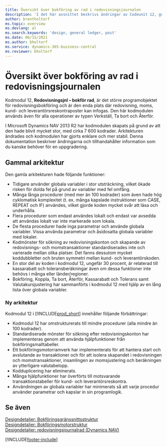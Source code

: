 ```yaml
---
title: Översikt över bokföring av rad i redovisningsjournalen
description: 'I det här avsnittet beskrivs ändringar av Codeunit 12, gen. Journal-Bokför rad och är det enda stället där du kan infoga redovisnings-, moms- och kund- och leverantörsreskontra transaktioner.'
author: brentholtorf
ms.topic: overview
ms.devlang: al
ms.search.keywords: 'design, general ledger, post'
ms.date: 06/15/2021
ms.author: bholtorf
ms.service: dynamics-365-business-central
ms.reviewer: bholtorf
---
```

# <a name="general-journal-post-line-overview"></a>Översikt över bokföring av rad i redovisningsjournalen

Kodmodul 12, **Redovisningsjnl – bokför rad**, är det större programobjektet för redovisningsbokföring och är den enda plats där redovisning, moms, kund- och leverantörsreskontraposter kan infogas. Den här kodmodulen används även för alla operationer av typen Verkställ, Ta bort och Återför.  
  
I Microsoft Dynamics NAV 2013 R2 har kodmodulen skapats på grund av att den hade blivit mycket stor, med cirka 7 600 kodrader. Arkitekturen ändrades och kodmodulen har gjorts enklare och mer stabil. Denna dokumentation beskriver ändringarna och tillhandahåller information som du kanske behöver för en uppgradering.  
  
## <a name="old-architecture"></a>Gammal arkitektur
Den gamla arkitekturen hade följande funktioner:  
  
* Tidigare använder globala variabler i stor utsträckning, vilket ökade risken för dolda fel på grund av variabler med fel omfång.  
* Många långa procedurer (med mer än 100 kodrader) som även hade hög cyklomatisk komplexitet (t. ex. många kapslade instruktioner som CASE, REPEAT och IF) användes, vilket gjorde koden mycket svår att läsa och underhålla.  
* Flera procedurer som endast användes lokalt och endast var avsedda att användas lokalt var inte markerade som lokala.  
* De flesta procedurer hade inga parametrar och använde globala variabler. Vissa använda parametrar och åsidosatta globala variabler med lokaler.  
* Kodmönster för sökning av redovisningskonton och skapande av redovisnings- och momstransaktioner standardiserades inte och varierade mellan olika platser. Det fanns dessutom mycket koddubbletter och bruten symmetri mellan kund- och leverantörskoden.  
* En stor del av koden i kodmodul 12, ungefär 30 procent, är relaterad till kassarabatt och toleransberäkningar även om dessa funktioner inte behövs i många eller länder/regioner.  
* Bokföring, Koppla, Ta bort, Återför, Kassarabatt och Tolerans samt Valutakursjustering har sammanförts i kodmodul 12 med hjälp av en lång lista över globala variabler.  
  
### <a name="new-architecture"></a>Ny arkitektur
Kodmodul 12 i [!INCLUDE[prod_short](includes/prod_short.md)] innehåller följande förbättringar:  
  
* Kodmodul 12 har omstrukturerats till mindre procedurer (alla mindre än 100 kodrader).  
* Standardiserade mönster för sökning efter redovisningskonton har implementeras genom att använda hjälpfunktioner från bokföringsmalltabeller.  
* Ett bokföringsmotorramverk har implementerats för att hantera start och avslutande av transaktioner och för att isolera skapandet i redovisningen och momstransaktioner, insamlingen av momsjustering och beräkningen av ytterligare valutabelopp.  
* Kodduplicering har eliminerats.  
* Många hjälpfunktioner har överförts till motsvarande transaktionstabeller för kund- och leverantörsreskontra.  
* Användningen av globala variabler har minimerats så att varje procedur använder parametrar och kapslar in sin programlogik.  
  
## <a name="see-also"></a>Se även

[Designdetaljer: Bokföringsgränssnittsstruktur](design-details-posting-interface-structure.md)  
[Designdetaljer: Bokföringsmotorstruktur](design-details-posting-engine-structure.md)  
[Designdetaljer: redovisningsjournalrad (Dynamics NAV)](/dynamics-nav-app/design-details-general-journal-post-line)  


[!INCLUDE[footer-include](includes/footer-banner.md)]
